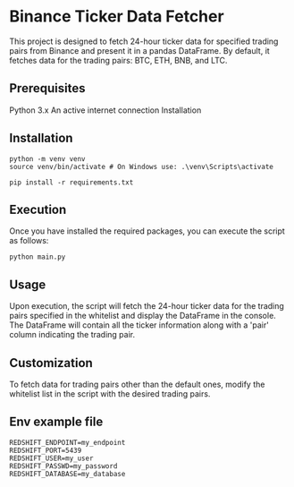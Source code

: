 # Binance Ticker Data Fetcher

This project is designed to fetch 24-hour ticker data for specified trading pairs from Binance and present it in a pandas DataFrame. By default, it fetches data for the trading pairs: BTC, ETH, BNB, and LTC.

## Prerequisites

Python 3.x
An active internet connection
Installation

## Installation

```
python -m venv venv
source venv/bin/activate # On Windows use: .\venv\Scripts\activate

pip install -r requirements.txt
```

## Execution

Once you have installed the required packages, you can execute the script as follows:

```
python main.py
```

## Usage

Upon execution, the script will fetch the 24-hour ticker data for the trading pairs specified in the whitelist and display the DataFrame in the console. The DataFrame will contain all the ticker information along with a 'pair' column indicating the trading pair.

## Customization

To fetch data for trading pairs other than the default ones, modify the whitelist list in the script with the desired trading pairs.

## Env example file

```
REDSHIFT_ENDPOINT=my_endpoint
REDSHIFT_PORT=5439
REDSHIFT_USER=my_user
REDSHIFT_PASSWD=my_password
REDSHIFT_DATABASE=my_database
```
